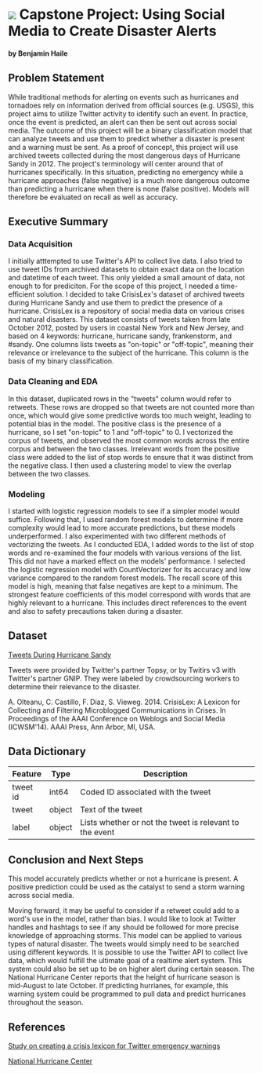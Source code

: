 # ![](https://ga-dash.s3.amazonaws.com/production/assets/logo-9f88ae6c9c3871690e33280fcf557f33.png) Capstone Project: Using Social Media to Create Disaster Alerts
#### by Benjamin Haile

## Problem Statement

While traditional methods for alerting on events such as hurricanes and tornadoes rely on information derived from official sources (e.g. USGS), this project aims to utilize Twitter activity to identify such an event. In practice, once the event is predicted, an alert can then be sent out across social media. The outcome of this project will be a binary classification model that can analyze tweets and use them to predict whether a disaster is present and a warning must be sent. As a proof of concept, this project will use archived tweets collected during the most dangerous days of Hurricane Sandy in 2012. The project's terminology will center around that of hurricanes specifically. In this situation, predicting no emergency while a hurricane approaches (false negative) is a much more dangerous outcome than predicting a hurricane when there is none (false positive). Models will therefore be evaluated on recall as well as accuracy.


## Executive Summary

### Data Acquisition

I initially atttempted to use Twitter's API to collect live data. I also tried to use tweet IDs from archived datasets to obtain exact data on the location and datetime of each tweet. This only yielded a small amount of data, not enough to for prediciton. For the scope of this project, I needed a time-efficient solution. I decided to take CrisisLex's dataset of archived tweets during Hurricane Sandy and use them to predict the presence of a hurricane. CrisisLex is a repository of social media data on various crises and natural disasters. This dataset consists of tweets taken from late October 2012, posted by users in coastal New York and New Jersey, and based on 4 keywords: hurricane, hurricane sandy, frankenstorm, and #sandy. One columns lists tweets as "on-topic" or "off-topic", meaning their relevance or irrelevance to the subject of the hurricane. This column is the basis of my binary classification.

### Data Cleaning and EDA

In this dataset, duplicated rows in the "tweets" column would refer to retweets. These rows are dropped so that tweets are not counted more than once, which would give some predictive words too much weight, leading to potential bias in the model. The positive class is the presence of a hurricane, so I set "on-topic" to 1 and "off-topic" to 0. I vectorized the corpus of tweets, and observed the most common words across the entire corpus and between the two classes. Irrelevant words from the positive class were added to the list of stop words to ensure that it was distinct from the negative class. I then used a clustering model to view the overlap between the two classes.

### Modeling

I started with logistic regression models to see if a simpler model would suffice. Following that, I used random forest models to determine if more complexity would lead to more accurate predictions, but these models underperformed. I also experimented with two different methods of vectorizing the tweets. As I conducted EDA, I added words to the list of stop words and re-examined the four models with various versions of the list. This did not have a marked effect on the models' performance. I selected the logistic regression model with CountVectorizer for its accuracy and low variance compared to the random forest models. The recall score of this model is high, meaning that false negatives are kept to a minimum. The strongest feature coefficients of this model correspond with words that are highly relevant to a hurricane. This includes direct references to the event and also to safety precautions taken during a disaster.


## Dataset

[Tweets During Hurricane Sandy](https://crisislex.org/data-collections.html#CrisisLexT6)

Tweets were provided by Twitter's partner Topsy, or by Twitirs v3 with Twitter's partner GNIP. They were labeled by crowdsourcing workers to determine their relevance to the disaster.

A. Olteanu, C. Castillo, F. Diaz, S. Vieweg. 2014. CrisisLex: A Lexicon for Collecting and Filtering Microblogged Communications in Crises. In Proceedings of the AAAI Conference on Weblogs and Social Media (ICWSM'14). AAAI Press, Ann Arbor, MI, USA.

## Data Dictionary

|Feature|Type|Description|
|---|---|---|
|tweet id|int64|Coded ID associated with the tweet|
|tweet|object|Text of the tweet|
|label|object|Lists whether or not the tweet is relevant to the event|


## Conclusion and Next Steps
This model accurately predicts whether or not a hurricane is present. A positive prediction could be used as the catalyst to send a storm warning across social media. 

Moving forward, it may be useful to consider if a retweet could add to a word's use in the model, rather than bias. I would like to look at Twitter handles and hashtags to see if any should be followed for more precise knowledge of approaching storms. This model can be applied to various types of natural disaster. The tweets would simply need to be searched using different keywords. It is possible to use the Twitter API to collect live data, which would fulfill the ultimate goal of a realtime alert system. This system could also be set up to be on higher alert during certain season. The National Hurricane Center reports that the height of hurricane season is mid-August to late October. If predicting hurrianes, for example, this warning system could be programmed to pull data and predict hurricanes throughout the season.

## References

[Study on creating a crisis lexicon for Twitter emergency warnings](https://crisislex.org/papers/icwsm2014_crisislex.pdf)

[National Hurricane Center](https://www.nhc.noaa.gov/climo/)